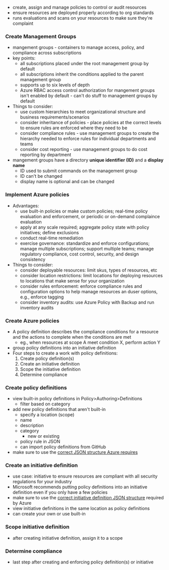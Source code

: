 - create, assign and manage policies to control or audit resources
- ensure resources are deployed properly according to org standards
- runs evaluations and scans on your resources to make sure they're complaint

### Create Management Groups
- mangement groups - containers to manage access, policy, and compliance across subscriptions
- key points:
	- all subscriptions placed under the root management group by default
	- all subscriptions inherit the conditions applied to the parent management group
	- supports up to six levels of depth
	- Azure RBAC access control authorization for mangement groups isn't enabled by default - can't do stuff to management groups by default
- Things to consider:
	- use custom hierarchies to meet organizational structure and business requirements/scenarios
	- consider inheritance of policies - place policies at the correct levels to ensure rules are enforced where they need to be
	- consider compliance rules - use management groups to create the hierarchy needed to enforce rules for individual departments and teams
	- consider cost reporting - use management groups to do cost reporting by department
- mangement groups have a directory **unique identifier (ID)** and a **display name**
	- ID used to submit commands on the management group
	- ID can't be changed
	- display name is optional and can be changed

### Implement Azure policies
- Advantages:
	- use built-in policies or make custom policies; real-time policy evaluation and enforcement, or periodic or on-demand complaince evaluation
	- apply at any scale required; aggregate policy state with policy initiatives; define exclusions
	- conduct real-time remediation
	- exercise governance: standardize and enforce configurations; manage multiple subscriptions; support multiple teams; manage regulatory compliance, cost control, security, and design consistency
- Things to consider:
	- consider deployable resources: limit skus, types of resources, etc
	- consider location restrictions: limit locations for deploying resources to locations that make sense for your organization
	- consider rules enforcement: enforce compliance rules and configuration options to help manage resources an duser options, e.g., enforce tagging
	- consider inventory audits: use Azure Policy with Backup and run inventory audits

### Create Azure policies
- A policy definition describes the compliance conditions for a resource and the actions to complete when the conditions are met
	- eg., when resources at scope A meet condition X, perform action Y
- group policy definitions into an initiative definition
- Four steps to create a work with policy definitions:
	1. Create policy definition(s)
	2. Create an initiative definition
	3. Scope the initiative definition
	4. Determine compliance

### Create policy definitions
- view built-in policy definitions in Policy>Authoring>Definitions
	- filter based on category
- add new policy definitions that aren't built-in
	- specify a location (scope)
	- name
	- description
	- category
		- new or existing
	- policy rule in JSON
	- can import policy definitions from GitHub
- make sure to use the [correct JSON structure Azure requires](https://learn.microsoft.com/en-us/azure/governance/policy/concepts/definition-structure-basics)

### Create an initiative definition
- use case: initiative to ensure resources are compliant with all security regulations for your industry
- Microsoft recommends putting policy definitions into an initiative definition even if you only have a few policies
- make sure to use the [correct initiative definition JSON structure](https://learn.microsoft.com/en-us/azure/governance/policy/concepts/initiative-definition-structure) required by Azure
- view initiative definitions in the same location as policy definitions
- can create your own or use built-in

### Scope initiative definition
- after creating initiative definition, assign it to a scope

### Determine compliance
- last step after creating and enforcing policy definition(s) or initiative

